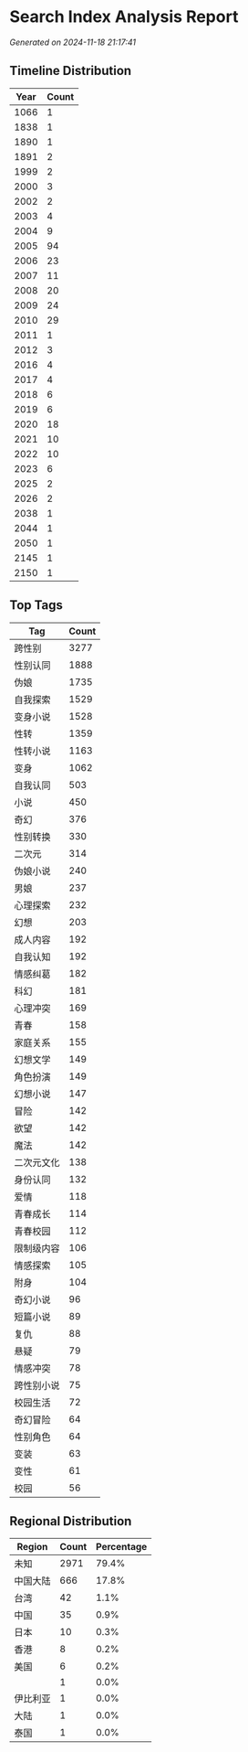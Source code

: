 # Search Index Analysis Report
*Generated on 2024-11-18 21:17:41*

## Timeline Distribution

| Year | Count |
|------|-------|
| 1066 | 1 |
| 1838 | 1 |
| 1890 | 1 |
| 1891 | 2 |
| 1999 | 2 |
| 2000 | 3 |
| 2002 | 2 |
| 2003 | 4 |
| 2004 | 9 |
| 2005 | 94 |
| 2006 | 23 |
| 2007 | 11 |
| 2008 | 20 |
| 2009 | 24 |
| 2010 | 29 |
| 2011 | 1 |
| 2012 | 3 |
| 2016 | 4 |
| 2017 | 4 |
| 2018 | 6 |
| 2019 | 6 |
| 2020 | 18 |
| 2021 | 10 |
| 2022 | 10 |
| 2023 | 6 |
| 2025 | 2 |
| 2026 | 2 |
| 2038 | 1 |
| 2044 | 1 |
| 2050 | 1 |
| 2145 | 1 |
| 2150 | 1 |

## Top Tags

| Tag | Count |
|-----|-------|
| 跨性别 | 3277 |
| 性别认同 | 1888 |
| 伪娘 | 1735 |
| 自我探索 | 1529 |
| 变身小说 | 1528 |
| 性转 | 1359 |
| 性转小说 | 1163 |
| 变身 | 1062 |
| 自我认同 | 503 |
| 小说 | 450 |
| 奇幻 | 376 |
| 性别转换 | 330 |
| 二次元 | 314 |
| 伪娘小说 | 240 |
| 男娘 | 237 |
| 心理探索 | 232 |
| 幻想 | 203 |
| 成人内容 | 192 |
| 自我认知 | 192 |
| 情感纠葛 | 182 |
| 科幻 | 181 |
| 心理冲突 | 169 |
| 青春 | 158 |
| 家庭关系 | 155 |
| 幻想文学 | 149 |
| 角色扮演 | 149 |
| 幻想小说 | 147 |
| 冒险 | 142 |
| 欲望 | 142 |
| 魔法 | 142 |
| 二次元文化 | 138 |
| 身份认同 | 132 |
| 爱情 | 118 |
| 青春成长 | 114 |
| 青春校园 | 112 |
| 限制级内容 | 106 |
| 情感探索 | 105 |
| 附身 | 104 |
| 奇幻小说 | 96 |
| 短篇小说 | 89 |
| 复仇 | 88 |
| 悬疑 | 79 |
| 情感冲突 | 78 |
| 跨性别小说 | 75 |
| 校园生活 | 72 |
| 奇幻冒险 | 64 |
| 性别角色 | 64 |
| 变装 | 63 |
| 变性 | 61 |
| 校园 | 56 |

## Regional Distribution

| Region | Count | Percentage |
|--------|-------|------------|
| 未知 | 2971 | 79.4% |
| 中国大陆 | 666 | 17.8% |
| 台湾 | 42 | 1.1% |
| 中国 | 35 | 0.9% |
| 日本 | 10 | 0.3% |
| 香港 | 8 | 0.2% |
| 美国 | 6 | 0.2% |
|  | 1 | 0.0% |
| 伊比利亚 | 1 | 0.0% |
| 大陆 | 1 | 0.0% |
| 泰国 | 1 | 0.0% |